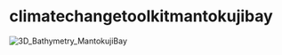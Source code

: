 # climatechangetoolkitmantokujibay
![3D_Bathymetry_MantokujiBay](https://github.com/SammyCode002/climatechangetoolkitmantokujibay/assets/139438647/c40f6f98-6ef4-4c89-ad45-165165fcc369)
